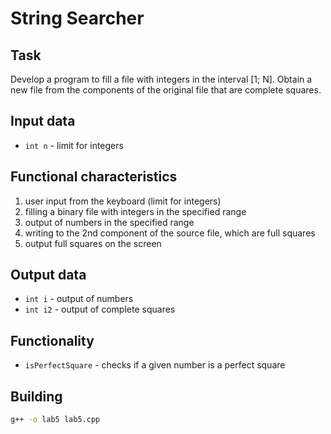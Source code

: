 # String Searcher

## Task
Develop a program to fill a file with integers in the interval [1; N]. 
Obtain a new file from the components of the original file that are complete squares.

## Input data
- `int n` - limit for integers

## Functional characteristics
1. user input from the keyboard (limit for integers)
2. filling a binary file with integers in the specified range
3. output of numbers in the specified range
4. writing to the 2nd component of the source file, which are full squares
5. output full squares on the screen

## Output data
- `int i` - output of numbers
- `int i2` - output of complete squares

## Functionality
- `isPerfectSquare` - checks if a given number is a perfect square

## Building
```bash
g++ -o lab5 lab5.cpp
